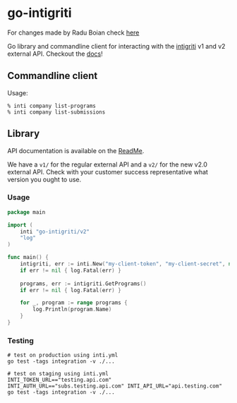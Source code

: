 # go-intigriti


For changes made by Radu Boian check [here](./CHANGES.md)

Go library and commandline client for interacting with the [intigriti](https://www.intigriti.com/) v1 and v2 external API.
Checkout the [docs](https://pkg.go.dev/go-intigriti)!

## Commandline client

Usage:
```shell
% inti company list-programs
% inti company list-submissions
```

## Library 

API documentation is available on the [ReadMe](https://dash.readme.com/project/intigriti/v2.0/overview).

We have a `v1/` for the regular external API and a `v2/` for the new v2.0 external API.
Check with your customer success representative what version you ought to use.

### Usage
```go
package main

import (
	inti "go-intigriti/v2"
	"log"
)

func main() {
	intigriti, err := inti.New("my-client-token", "my-client-secret", nil) // or a logrus.Logger
	if err != nil { log.Fatal(err) }
	
	programs, err := intigriti.GetPrograms()
	if err != nil { log.Fatal(err) }

	for _, program := range programs {
		log.Println(program.Name)
	}
}
```

### Testing
```shell script
# test on production using inti.yml
go test -tags integration -v ./...

# test on staging using inti.yml
INTI_TOKEN_URL=="testing.api.com" INTI_AUTH_URL=="subs.testing.api.com" INTI_API_URL="api.testing.com" go test -tags integration -v ./...
```